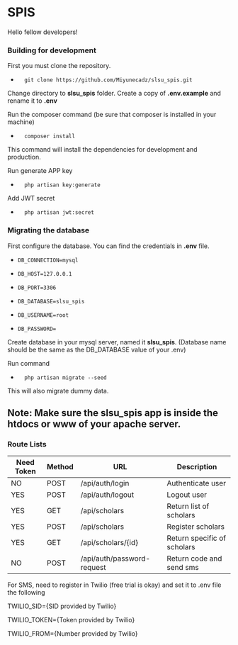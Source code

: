 # SPIS

Hello fellow developers!

### Building for development
First you must clone the repository.
-       git clone https://github.com/Miyunecadz/slsu_spis.git

Change directory to **slsu_spis** folder.
Create a copy of **.env.example** and rename it to **.env**

Run the composer command (be sure that composer is installed in your machine)
-       composer install
This command will install the dependencies for development and production.

Run generate APP key
-       php artisan key:generate

Add JWT secret
-       php artisan jwt:secret

### Migrating the database
First configure the database. You can find the credentials in **.env** file.
-     DB_CONNECTION=mysql
-     DB_HOST=127.0.0.1
-     DB_PORT=3306
-     DB_DATABASE=slsu_spis
-     DB_USERNAME=root
-     DB_PASSWORD=

Create database in your mysql server, named it **slsu_spis**. (Database name should be the same as the DB_DATABASE value of your .env)

Run command
-       php artisan migrate --seed
This will also migrate dummy data.

Note: Make sure the **slsu_spis** app is inside the htdocs or www of your apache server.
--------------------

### Route Lists

| Need Token  | Method      | URL                    | Description                            |
| ----------- | ----------- | ---------------------- | -------------------------------------- |
| NO          | POST        | /api/auth/login        | Authenticate user                      |
| YES         | POST        | /api/auth/logout       | Logout user                            |
| YES         | GET         | /api/scholars          | Return list of scholars                |
| YES         | POST        | /api/scholars          | Register scholars                      |
| YES         | GET         | /api/scholars/{id}     | Return specific of scholars            |
| NO          | POST        | /api/auth/password-request| Return code and send sms            |


For SMS, need to register in Twilio (free trial is okay) and set it to .env file the following

TWILIO_SID={SID provided by Twilio}

TWILIO_TOKEN={Token provided by Twilio}

TWILIO_FROM={Number provided by Twilio}
